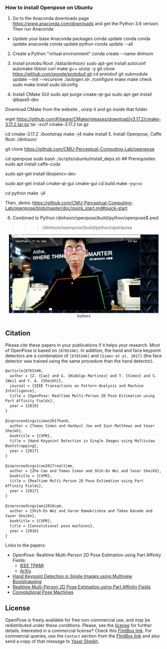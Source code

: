 ### How to install Openpose on Ubuntu

1.  Go to the Anaconda downloads page https://www.anaconda.com/downloads and get the Python 3.6 version.
Then run Anaconda
- Update your base Anaconda packages
conda update conda
conda update anaconda
conda update python
conda update --all

2. Create a Python "virtual environment"
conda create --name dinhson

3. Install protobu
Root: /data/dinhson/
sudo apt-get install autoconf automake libtool curl make g++ unzip -y
git clone https://github.com/google/protobuf.git
cd protobuf
git submodule update --init --recursive
./autogen.sh
./configure
make
make check
sudo make install
sudo ldconfig

4. Install CMake GUI
sudo apt purge cmake-qt-gui
sudo apt-get install qtbase5-dev

Download CMake from the website , unzip it and go inside that folder. 

wget https://github.com/Kitware/CMake/releases/download/v3.17.2/cmake-3.17.2.tar.gz
tar -xvzf cmake-3.17.2.tar.gz

cd cmake-3.17.2
./bootstrap
make -j4
make install
5. Install Openpose, Caffe
Root: /dinhson/

git clone https://github.com/CMU-Perceptual-Computing-Lab/openpose

cd openpose
sudo bash ./scripts/ubuntu/install_deps.sh  ## Prerequisites
sudo apt install caffe-cuda

sudo apt-get install libopencv-dev


sudo apt-get install cmake-qt-gui
cmake-gui
cd build
make -j`nproc`

cd python
make -j4

Then, demo: https://github.com/CMU-Perceptual-Computing-Lab/openpose/blob/master/doc/quick_start.md#quick-start

6. Combined to Python
/dinhson/openpose/build/python/openpose$ pwd
>>> /dinhson/openpose/build/python/openpose


<p align="center">
    <img src="doc/ezgif.com-video-to-gif.gif", width="480">
    <br>
    <sup>Authors <a Demo</a></sup>
</p>



## Citation
Please cite these papers in your publications if it helps your research. Most of OpenPose is based on `[8765346]`. In addition, the hand and face keypoint detectors are a combination of `[8765346]` and `[Simon et al. 2017]` (the face detector was trained using the same procedure than the hand detector).

    @article{8765346,
      author = {Z. {Cao} and G. {Hidalgo Martinez} and T. {Simon} and S. {Wei} and Y. A. {Sheikh}},
      journal = {IEEE Transactions on Pattern Analysis and Machine Intelligence},
      title = {OpenPose: Realtime Multi-Person 2D Pose Estimation using Part Affinity Fields},
      year = {2019}
    }

    @inproceedings{simon2017hand,
      author = {Tomas Simon and Hanbyul Joo and Iain Matthews and Yaser Sheikh},
      booktitle = {CVPR},
      title = {Hand Keypoint Detection in Single Images using Multiview Bootstrapping},
      year = {2017}
    }

    @inproceedings{cao2017realtime,
      author = {Zhe Cao and Tomas Simon and Shih-En Wei and Yaser Sheikh},
      booktitle = {CVPR},
      title = {Realtime Multi-Person 2D Pose Estimation using Part Affinity Fields},
      year = {2017}
    }

    @inproceedings{wei2016cpm,
      author = {Shih-En Wei and Varun Ramakrishna and Takeo Kanade and Yaser Sheikh},
      booktitle = {CVPR},
      title = {Convolutional pose machines},
      year = {2016}
    }

Links to the papers:

- OpenPose: Realtime Multi-Person 2D Pose Estimation using Part Affinity Fields:
    - [IEEE TPAMI](https://ieeexplore.ieee.org/document/8765346)
    - [ArXiv](https://arxiv.org/abs/1812.08008)
- [Hand Keypoint Detection in Single Images using Multiview Bootstrapping](https://arxiv.org/abs/1704.07809)
- [Realtime Multi-Person 2D Pose Estimation using Part Affinity Fields](https://arxiv.org/abs/1611.08050)
- [Convolutional Pose Machines](https://arxiv.org/abs/1602.00134)



## License
OpenPose is freely available for free non-commercial use, and may be redistributed under these conditions. Please, see the [license](LICENSE) for further details. Interested in a commercial license? Check this [FlintBox link](https://cmu.flintbox.com/#technologies/b820c21d-8443-4aa2-a49f-8919d93a8740). For commercial queries, use the `Contact` section from the [FlintBox link](https://cmu.flintbox.com/#technologies/b820c21d-8443-4aa2-a49f-8919d93a8740) and also send a copy of that message to [Yaser Sheikh](mailto:yaser@cs.cmu.edu).
